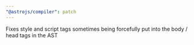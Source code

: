 ```yaml
---
"@astrojs/compiler": patch
---
```


Fixes style and script tags sometimes being forcefully put into the body / head tags in the AST
